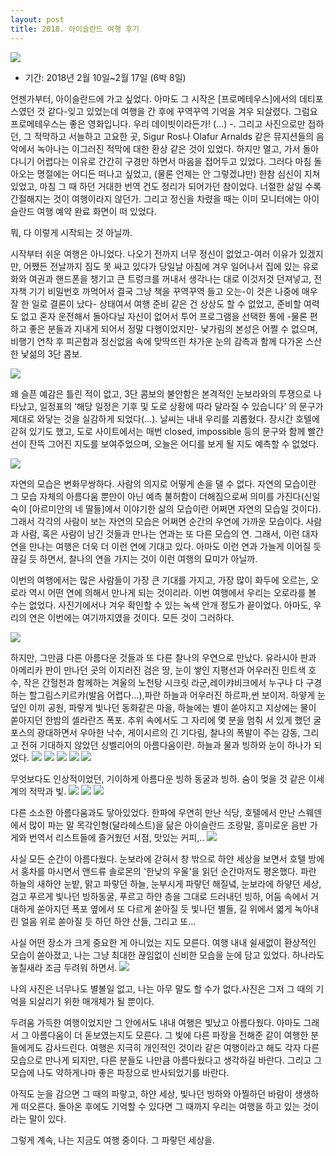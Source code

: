 ```yaml
---
layout: post
title: 2018. 아이슬란드 여행 후기
---
```

![](https://cojette.files.wordpress.com/2018/02/27878820_2013887812156479_1962916585324675072_n.jpg)
* 기간: 2018년 2월 10일~2월 17일 (6박 8일)

언젠가부터, 아이슬란드에 가고 싶었다. 아마도 그 시작은 [프로메테우스]에서의 데티포스였던 것 같다-잊고 있었는데 여행을 간 후에 꾸역꾸역 기억을 겨우 되살렸다. 그럼요 프로메테우스는 좋은 영화입니다. 우리 데이빗이라든가! (…) -. 그리고 사진으로만 접하던, 그 적막하고 서늘하고 고요한 곳, Sigur Ros나 Olafur Arnalds 같은 뮤지션들의 음악에서 녹아나는 이그러진 적막에 대한 환상 같은 것이 있었다. 하지만 멀고, 가서 돌아다니기 어렵다는 이유로 간간히 구경만 하면서 마음을 접어두고 있었다.
그러다 마침 돌아오는 명절에는 어디든 떠나고 싶었고, (물론 언제는 안 그렇겠냐만) 한참 심신이 지쳐있었고, 마침 그 때 하던 거대한 번역 건도 정리가 되어가던 참이었다. 너절한 삶일 수록 간절해지는 것이 여행이라지 않던가. 그리고 정신을 차렸을 때는 이미 모니터에는 아이슬란드 여행 예약 완료 화면이 떠 있었다.

뭐, 다 이렇게 시작되는 것 아닐까.

시작부터 쉬운 여행은 아니었다. 나오기 전까지 너무 정신이 없었고-여러 이유가 있겠지만, 어쨌든 전날까지 짐도 못 싸고 있다가 당일날 아침에 겨우 일어나서 집에 있는 유로화와 여권과 핸드폰을 챙기고 큰 트렁크를 꺼내서 생각나는 대로 이것저것 던져넣고, 전자책 기기 비밀번호 까먹어서 결국 그냥 책을 꾸역꾸역 들고 오는-이 것은 나중에 매우 잘 한 일로 결론이 났다- 상태여서 여행 준비 같은 건 상상도 할 수 없었고, 준비할 여력도 없고 혼자 운전해서 돌아다닐 자신이 없어서 투어 프로그램을 선택한 통에 -물론 편하고 좋은 분들과 지내게 되어서 정말 다행이었지만- 낯가림의 본성은 어쩔 수 없으며, 비행기 연착 후 피곤함과 정신없음 속에 맞딱뜨린 차가운 눈의 감촉과 함께 다가온 스산한 낯섦의 3단 콤보. 

![](https://cojette.files.wordpress.com/2018/02/27579129_351973201949704_4964907156802371584_n.jpg)


왜 슬픈 예감은 틀린 적이 없고, 3단 콤보의 불안함은 본격적인 눈보라와의 투쟁으로 나타났고, 일정표의 ‘해당 일정은 기후 및 도로 상황에 따라 달라질 수 있습니다’ 의 문구가 제대로 와닿는 것을 실감하게 되었다(…).
날씨는 내내 우리를 괴롭혔다. 장시간 호텔에 갇혀 있기도 했고, 도로 사이트에서는 매번 closed, impossible 등의 문구와 함께 빨간 선이 잔뜩 그어진 지도를 보여주었으며, 오늘은 어디를 보게 될 지도 예측할 수 없었다. 

![](https://cojette.files.wordpress.com/2018/02/27575342_1935776186750896_6541796784551755776_n.jpg)

자연의 모습은 변화무쌍하다. 사람의 의지로 어떻게 손을 댈 수 없다. 자연의 모습이란 그 모습 자체의 아름다움 뿐만이 아닌 예측 불허함이 더해짐으로써 의미를 가진다(신일숙이 [아르미안의 네 딸들]에서 이야기한 삶의 모습이란 어쩌면 자연의 모습일 것이다). 그래서 각각의 사람이 보는 자연의 모습은 어쩌면 순간의 우연에 가까운 모습이다. 사람과 사람, 혹은 사람이 남긴 것들과 만나는 연과는 또 다른 모습의 연.
그래서, 이런 대자연을 만나는 여행은 더욱 더 이런 연에 기대고 있다. 아마도 이런 연과 가늘게 이어질 듯 끊길 듯 하면서, 찰나의 연을 가지는 것이 이런 여행의 묘미가 아닐까.

이번의 여행에서는 많은 사람들이 가장 큰 기대를 가지고, 가장 많이 화두에 오르는, 오로라 역시 어떤 연에 의해서 만나게 되는 것이리라. 이번 여행에서 우리는 오로라를 볼 수는 없었다. 사진기에서나 겨우 확인할 수 있는 녹색 안개 정도가 끝이었다. 아마도, 우리의 연은 이번에는 여기까지였을 것이다. 모든 것이 그러하다.

![](https://cojette.files.wordpress.com/2018/02/img_9250.jpg)

하지만, 그만큼 다른 아름다운 것들과 또 다른 찰나의 우연으로 만났다.
유라시아 판과 아메리카 판이 만나던 곳의 이지러진 검은 땅,  눈이 쌓인 지평선과 어우러진 민트색 호수, 작은 간헐천과 함께하는 겨울의 노천탕 시크릿 라군,레이캬비크에서 누구나 다 구경하는 할그림스키르캬(발음 어렵다…),파란 하늘과 어우러진 하르파,썬 보이저. 
하얗게 눈덮인 이끼 공원, 파랗게 빛나던 동화같은 마을, 하늘에는 별이 쏟아지고 지상에는 물이 쏟아지던 한밤의 셀라란즈 폭포. 
추위 속에서도 그 자리에 몇 분을 멈춰 서 있게 했던 굴포스의 광대하면서 우아한 낙수, 게이시르의 긴 기다림, 찰나의 폭발이 주는 감동, 그리고 전혀 기대하지 않았던 싱벨리어의 아름다움이란. 하늘과 물과 빙하와 눈이 하나가 되었다.
![](https://cojette.files.wordpress.com/2018/02/27576281_165900240858822_7147887378063949824_n.jpg)
![](https://cojette.files.wordpress.com/2018/02/27575412_153705748664564_2982165766943539200_n.jpg)
![](https://cojette.files.wordpress.com/2018/02/img_9398.jpg)
![](https://cojette.files.wordpress.com/2018/02/img_9416.jpg)
![](https://cojette.files.wordpress.com/2018/02/img_9419.jpg)

무엇보다도 인상적이었던, 기이하게 아름다운 빙하 동굴과 빙하. 숨이 멎을 것 같은 이세계의 적막과 빛. 
![](https://cojette.files.wordpress.com/2018/02/27576461_176526563123200_7228130720206553088_n.jpg)
![](https://cojette.files.wordpress.com/2018/02/27574586_402686280177048_6791335428126408704_n.jpg)
![](https://cojette.files.wordpress.com/2018/02/27580139_157018425018659_2198632898859368448_n.jpg)
 
다른 소소한 아름다움과도 닿아있었다. 한파에 우연히 만난 식당, 호텔에서 만난 스웨덴에서 많이 파는 말 목각인형(달라헤스트)을 닮은 아이슬란드 조랑말, 흥미로운 음반 가게와 번역서 리스트들에 즐거웠던 서점, 맛있는 커피,..
![](https://cojette.files.wordpress.com/2018/02/27574412_292998041228312_1918733483656609792_n.jpg)

사실 모든 순간이 아름다웠다. 눈보라에 갇혀서 창 밖으로 하얀 세상을 보면서 호텔 방에서 홍차를 마시면서 앤드류 솔로몬의 '한낮의 우울'을 읽던 순간마저도 평온했다. 파란 하늘의 새하얀 눈밭, 맑고 파랗던 하늘, 눈부시게 파랗던 해질녘, 눈보라에 하얗던 세상, 검고 푸르게 빛나던 빙하동굴, 푸르고 하얀 층을 그대로 드러내던 빙하, 어둠 속에서 거대하게 쏟아지던 폭포 옆에서 또 다르게 쏟아질 듯 빛나던 별들, 길 위에서 엷게 녹아내린 얼음 위로 쏟아질 듯 하던 하얀 산들, 그리고 또…

사실 어떤 장소가 크게 중요한 게 아니었는 지도 모른다. 여행 내내 쉴새없이 환상적인 모습이 쏟아졌고, 나는 그냥 최대한 끊임없이 신비한 모습을 눈에 담고 있었다. 하나라도 놓칠새라 조금 두려워 하면서.
![](https://cojette.files.wordpress.com/2018/02/img_9248.jpg)

나의 사진은 너무나도 별볼일 없고, 나는 아무 말도 할 수가 없다.사진은 그저 그 때의 기억을 되살리기 위한 매개체가 될 뿐이다. 

두려움 가득한 여행이었지만 그 안에서도 내내 여행은 빛났고 아름다웠다. 아마도 그래서 그 아름다움이 더 돋보였는지도 모른다. 그 빛에 다른 파장을 전해준 같이 여행한 분들에게도 감사드린다. 여행은 지극히 개인적인 것이라 같은 여행이라고 해도 각자 다른 모습으로 만나게 되지만, 다른 분들도 나만큼 아름다웠다고 생각하길 바란다. 그리고 그 모습에 나도 약하게나마 좋은 파장으로 반사되었기를 바란다. 

아직도 눈을 감으면 그 때의 파랗고, 하얀 세상, 빛나던 빙하와 아찔하던 바람이 생생하게 떠오른다. 돌아온 후에도 기억할 수 있다면 그 때까지 우리는 여행을 하고 있는 것이라는 말이 있다.

그렇게 계속, 나는 지금도 여행 중이다. 그 파랗던 세상을.
